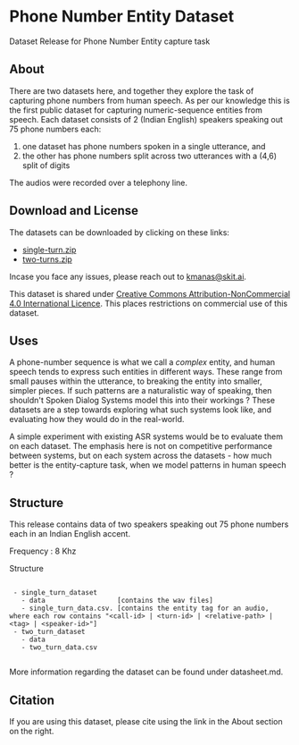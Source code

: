 # Phone Number Entity Dataset
Dataset Release for Phone Number Entity capture task

## About

There are two datasets here, and together they explore the task of capturing phone numbers from human speech. As per our knowledge this is the first public dataset for capturing numeric-sequence entities from speech. Each dataset consists of 2 (Indian English) speakers speaking out 75 phone numbers each:
1. one dataset has phone numbers spoken in a single utterance, and
2. the other has phone numbers split across two utterances with a (4,6) split of digits

The audios were recorded over a telephony line.

## Download and License

The datasets can be downloaded by clicking on these links:
- [single-turn.zip](https://phone-number-entity-dataset.s3.ap-south-1.amazonaws.com/single-turn-dataset.zip)
- [two-turns.zip](https://phone-number-entity-dataset.s3.ap-south-1.amazonaws.com/two-turn-dataset.zip)

Incase you face any issues, please reach out to kmanas@skit.ai.

This dataset is shared under [Creative Commons Attribution-NonCommercial 4.0 International Licence](https://creativecommons.org/licenses/by-nc/4.0/). This places restrictions on commercial use of this dataset.

## Uses

A phone-number sequence is what we call a *complex* entity, and human speech tends to express such entities in different ways. These range from small pauses within the utterance, to breaking the entity into smaller, simpler pieces. If such patterns are a naturalistic way of speaking, then shouldn't Spoken Dialog Systems model this into their workings ? These datasets are a step towards exploring what such systems look like, and evaluating how they would do in the real-world.

A simple experiment with existing ASR systems would be to evaluate them on each dataset. The emphasis here is not on competitive performance between systems, but on each system across the datasets - how much better is the entity-capture task, when we model patterns in human speech ?

## Structure

This release contains data of two speakers speaking out 75 phone numbers each in an Indian English accent.

Frequency : 8 Khz

Structure

```

 - single_turn_dataset
   - data                  [contains the wav files]
   - single_turn_data.csv. [contains the entity tag for an audio, where each row contains "<call-id> | <turn-id> | <relative-path> | <tag> | <speaker-id>"]
 - two_turn_dataset
   - data
   - two_turn_data.csv
   
```

More information regarding the dataset can be found under datasheet.md.

## Citation

If you are using this dataset, please cite using the link in the About section on the right.

